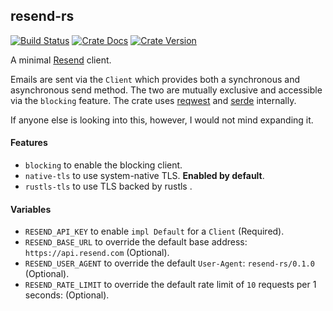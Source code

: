 ## resend-rs

[![Build Status][action-badge]][action-url]
[![Crate Docs][docs-badge]][docs-url]
[![Crate Version][crates-badge]][crates-url]

A minimal [Resend](https://resend.com) client.

[action-badge]: https://img.shields.io/github/actions/workflow/status/AntoniosBarotsis/resend-rs/ci.yml
[action-url]: https://github.com/spire-rs/AntoniosBarotsis/resend-rs/workflows/build.yaml
[crates-badge]: https://img.shields.io/crates/v/resend-rs
[crates-url]: https://crates.io/crates/resend-rs
[docs-badge]: https://img.shields.io/docsrs/resend-rs
[docs-url]: https://docs.rs/resend-rs

Emails are sent via the `Client` which provides both a synchronous and
asynchronous send method. The two are mutually exclusive and accessible via the
`blocking` feature. The crate uses [reqwest][reqwest] and [serde][serde]
internally.

[reqwest]: https://github.com/seanmonstar/reqwest
[serde]: https://github.com/serde-rs/serde

If anyone else is looking into this, however, I would not mind expanding it.

#### Features

- `blocking` to enable the blocking client.
- `native-tls` to use system-native TLS. **Enabled by default**.
- `rustls-tls` to use TLS backed by rustls .

#### Variables

- `RESEND_API_KEY` to enable `impl Default` for a `Client` (Required).
- `RESEND_BASE_URL` to override the default base address:
  `https://api.resend.com` (Optional).
- `RESEND_USER_AGENT` to override the default `User-Agent`: `resend-rs/0.1.0`
  (Optional).
- `RESEND_RATE_LIMIT` to override the default rate limit of `10` requests per 1
  seconds: (Optional).
